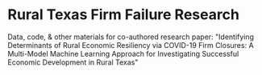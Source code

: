 # Rural Texas Firm Failure Research
Data, code, &amp; other materials for co-authored research paper: "Identifying Determinants of Rural Economic Resiliency via COVID-19 Firm Closures:  A Multi-Model Machine Learning Approach for Investigating Successful Economic Development in Rural Texas"

